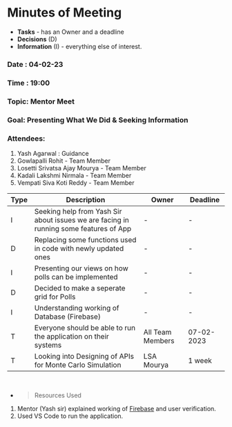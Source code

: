 # Minutes of Meeting

- **Tasks** - has an Owner and a deadline
- **Decisions** (D)
- **Information** (I) - everything else of interest.

### Date : 04-02-23

### Time : 19:00

### Topic: Mentor Meet

### Goal: Presenting What We Did & Seeking Information

### Attendees:

1. Yash Agarwal : Guidance
2. Gowlapalli Rohit - Team Member
3. Losetti Srivatsa Ajay Mourya - Team Member
4. Kadali Lakshmi Nirmala - Team Member
5. Vempati Siva Koti Reddy - Team Member

| Type | Description                                                                           | Owner            | Deadline   |
| ---- | ------------------------------------------------------------------------------------- | ---------------- | ---------- |
| I    | Seeking help from Yash Sir about issues we are facing in running some features of App | -                | -          |
| D    | Replacing some functions used in code with newly updated ones                         | -                | -          |
| I    | Presenting our views on how polls can be implemented                                  | -                | -          |
| D    | Decided to make a seperate grid for Polls                                             | -                | -          |
| I    | Understanding working of Database (Firebase)                                          | -                | -          |
| T    | Everyone should be able to run the application on their systems                       | All Team Members | 07-02-2023 |
| T    | Looking into Designing of APIs for Monte Carlo Simulation                             | LSA Mourya       | 1 week     |

<br>

* > Resources Used 
1. Mentor (Yash sir) explained working of <a href="https://firebase.google.com">Firebase</a> and user verification.
2. Used VS Code to run the application.
